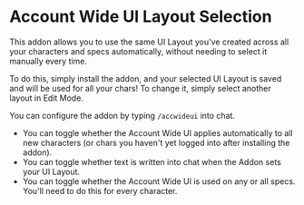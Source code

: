 # Account Wide UI Layout Selection

This addon allows you to use the same UI Layout you've created across all your characters and specs automatically, without needing to select it manually every time.

To do this, simply install the addon, and your selected UI Layout is saved and will be used for all your chars! To change it, simply select another layout in Edit Mode.

You can configure the addon by typing `/accwideui` into chat.

<ul>
<li>You can toggle whether the Account Wide UI applies automatically to all new characters (or chars you haven't yet logged into after installing the addon).</li>
<li>You can toggle whether text is written into chat when the Addon sets your UI Layout.</li>
<li>You can toggle whether the Account Wide UI is used on any or all specs. You'll need to do this for every character.</li>
</ul>
